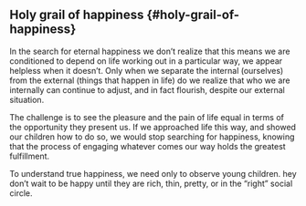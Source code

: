 ## Holy grail of happiness {#holy-grail-of-happiness}

In the search for eternal happiness we don’t realize that this means we are conditioned to depend on life working out in a particular way, we appear helpless when it doesn’t. Only when we separate the internal (ourselves) from the external (things that happen in life) do we realize that who we are internally can continue to adjust, and in fact flourish, despite our external situation.

The challenge is to see the pleasure and the pain of life equal in terms of the opportunity they present us. If we approached life this way, and showed our children how to do so, we would stop searching for happiness, knowing that the process of engaging whatever comes our way holds the greatest fulfillment.

To understand true happiness, we need only to observe young children. hey don’t wait to be happy until they are rich, thin, pretty, or in the “right” social circle.